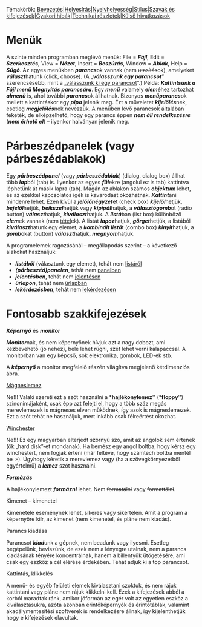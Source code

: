 Témakörök: [Bevezetés][1]|[Helyesírás][2]|[Nyelvhelyesség][3]|[Stílus][4]|[Szavak és kifejezések][5]|[Gyakori hibák][6]|[Technikai részletek][7]|[Külső hivatkozások][8]

Menük
=====

A szinte minden programban meglévő menük: File = <b><i>Fájl</i></b>, Edit = <b><i>Szerkesztés</i></b>, View = <b><i>Nézet</i></b>, Insert = <b><i>Beszúrás</i></b>, Window = <b><i>Ablak</i></b>, Help = <b><i>Súgó</i></b>. Az egyes menükben <b><i>parancs</i></b>ok vannak (nem ~~utasítás~~ok), amelyeket <b><i>választ</i></b>hatunk (click, choose). (A „<b><i>válasszunk egy parancsot</i></b>” szerencsésebb, mint a „<u>válasszunk ki egy parancsot</u>”.) Példa: <b><i>Kattintsunk a Fájl menü Megnyitás parancsára</i></b>. Egy <b><i>menü</i></b> valamely <b><i>elem</i></b>éhez tartozhat <b><i>almenü</i></b> is, ahol további <b><i>parancs</i></b>ok állhatnak. Bizonyos <b><i>menüparancs</i></b>ok mellett a kattintáskor egy <b><i>pipa</i></b> jelenik meg. Ezt a műveletet <b><i>kijelölés</i></b>nek, esetleg <b><i>megjelölés</i></b>nek nevezzük. A menüben lévő parancsok általában feketék, de elképzelhető, hogy egy parancs éppen <b><i>nem áll rendelkezésre</i></b> (<b><i>nem érhető el</i></b>) – ilyenkor halványan jelenik meg.

Párbeszédpanelek (vagy párbeszédablakok)
========================================

Egy <b><i>párbeszédpanel</i></b> (vagy <b><i>párbeszédablak</i></b>) (dialog, dialog box) állhat több <b><i>lap</i></b>ból (tab) is. Ilyenkor az egyes <b><i>fül</i></b>ekre (angolul ez is tab) kattintva léphetünk át másik lapra (tab). Magán az ablakon számos <b><i>objektum</i></b> lehet, és az ezekkel kapcsolatos igék is kavarodást okozhatnak. <b><i>Kattint</i></b>ani mindenre lehet. Ezen kívül a <b><i>jelölőnégyzet</i></b>et (check box) <b><i>kijelöl</i></b>hetjük, <b><i>bejelöl</i></b>hetjük, <b><i>beikszel</i></b>hetjük vagy <b><i>kipipál</i></b>hatjuk, a <b><i>választógomb</i></b>ot (radio button) <b><i>választ</i></b>hatjuk, <b><i>kiválaszt</i></b>hatjuk. A <b><i>listá</i></b>ban (list box) különböző <b><i>elem</i></b>ek vannak (nem <u>tétel</u>ek). A listát <b><i>lapoz</i></b>hatjuk, <b><i>görget</i></b>hetjük, a listából <b><i>kiválaszt</i></b>hatunk egy elemet, a <b><i>kombinált listá</i></b>t (combo box) <b><i>kinyit</i></b>hatjuk, a <b><i>gomb</i></b>okat (button) <b><i>választ</i></b>hatjuk, <b><i>megnyom</i></b>hatjuk.

A programelemek ragozásánál – megállapodás szerint – a következő alakokat használjuk:

-   <b><i>listából</i></b> (választunk egy elemet), tehát nem <u>listáról</u>
-   <b><i>(párbeszéd)panelen</i></b>, tehát nem <u>panelben</u>
-   <b><i>jelentésben</i></b>, tehát nem <u>jelentésen</u>
-   <b><i>űrlapon</i></b>, tehát nem <u>űrlapban</u>
-   <b><i>lekérdezésben</i></b>, tehát nem <u>lekérdezésen</u>

Fontosabb szakkifejezések
=========================

***Képernyő*** és ***monitor***

***Monitor***nak, és nem képernyőnek hívjuk azt a nagy dobozt, ami kézbevehető (jó nehéz), bele lehet rúgni, szét lehet verni kalapáccsal. A monitorban van egy képcső, sok elektronika, gombok, LED-ek stb.

A ***képernyő*** a monitor megfelelő részén világítva megjelenő kétdimenziós ábra.

<u>Mágneslemez</u>

Ne!!! Valaki szereti ezt a szót használni a ***hajlékonylemez**'' (***floppy**'') szinonimájaként, csak épp azt felejti el, hogy a több száz megás merevlemezek is mágneses elven működnek, így azok is mágneslemezek. Ezt a szót tehát ne használjuk, mert inkább csak félreértést okozhat.

<u>Winchester</u>

Ne!!! Ez egy magyarban elterjedt szörnyű szó, amit az angolok sem értenek (ők „hard disk”-et mondanak). Ha bemész egy angol boltba, hogy kérsz egy winchestert, nem fogják érteni (már feltéve, hogy számtech boltba mentél be :-). Úgyhogy kéretik a merevlemez vagy (ha a szövegkörnyezetből egyértelmű) a ***lemez*** szót használni.

***Formázás***

A hajlékonylemezt ***formázni*** lehet. Nem ~~formatálni~~ vagy ~~formattálni~~.

Kimenet – kimenetel

Kimenetele eseménynek lehet, sikeres vagy sikertelen. Amit a program a képernyőre kiír, az kimenet (nem kimenetel, és pláne nem kiadás).

Parancs kiadása

Parancsot ***kiad***unk a gépnek, nem beadunk vagy ilyesmi. Esetleg begépelünk, beviszünk, de ezek nem a lényegre utalnak, nem a parancs kiadásának tényére koncentrálnak, hanem a billentyűk ütögetésére, ami csak egy eszköz a cél elérése érdekében. Tehát adjuk ki a top parancsot.

Kattintás, klikkelés

A menü- és egyéb felületi elemek kiválasztani szoktuk, és nem rájuk kattintani vagy pláne nem rájuk ~~klikkelni~~ kell. Ezek a kifejezések abból a korból maradtak ránk, amikor jóformán az egér volt az egyetlen eszköz a kiválasztásukra, azóta azonban érintőképernyők és érintőtáblák, valamint akadálymentesítési szoftverek is rendelkezésre állnak, így kijelenthetjük hogy e kifejezések elavultak.

[1]: 01_Bevezetes.md
[2]: 02_Helyesiras.md
[3]: 03_Nyelvhelyesseg.md
[4]: 04_Stilus.md
[5]: 05_Szavak_es_kifejezesek.md
[6]: 06_Gyakori_hibak.md
[7]: 07_Technikai_reszletek.md
[8]: 08_Kulso_hivatkozasok.md

